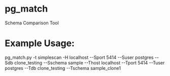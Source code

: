 # pg_match
Schema Comparison Tool
# Example Usage:
pg_match.py -t simplescan -H localhost --Sport 5414 --Suser postgres --Sdb clone_testing --Sschema sample --Thost localhost --Tport 5414 --Tuser postgres --Tdb clone_testing --Tschema sample_clone1
